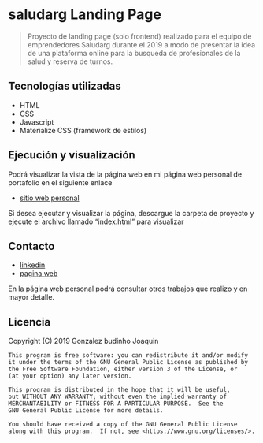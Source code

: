 # saludarg Landing Page

>Proyecto de landing page (solo frontend) realizado para el equipo de emprendedores Saludarg durante el 2019 a modo de presentar la idea de una plataforma online para la busqueda de profesionales de la salud y reserva de turnos.

## Tecnologías utilizadas

- HTML
- CSS
- Javascript
- Materialize CSS (framework de estilos)

## Ejecución y visualización
Podrá visualizar la vista de la página web en mi página web personal de portafolio en el siguiente enlace
- [sitio web personal](https://guobiloo.github.io/Saludarg-single-page-website/)

Si desea ejecutar y visualizar la página, descargue la carpeta de proyecto y ejecute el archivo llamado “index.html” para visualizar

## Contacto

- [linkedin](https://www.linkedin.com/in/joaquin-gonzalez-budino/)
- [pagina web](https://guobiloo.github.io)

En la página web personal podrá consultar otros trabajos que realizo y en mayor detalle.

## Licencia

Copyright (C) 2019 Gonzalez budinho Joaquin

    This program is free software: you can redistribute it and/or modify
    it under the terms of the GNU General Public License as published by
    the Free Software Foundation, either version 3 of the License, or
    (at your option) any later version.

    This program is distributed in the hope that it will be useful,
    but WITHOUT ANY WARRANTY; without even the implied warranty of
    MERCHANTABILITY or FITNESS FOR A PARTICULAR PURPOSE.  See the
    GNU General Public License for more details.

    You should have received a copy of the GNU General Public License
    along with this program.  If not, see <https://www.gnu.org/licenses/>.
